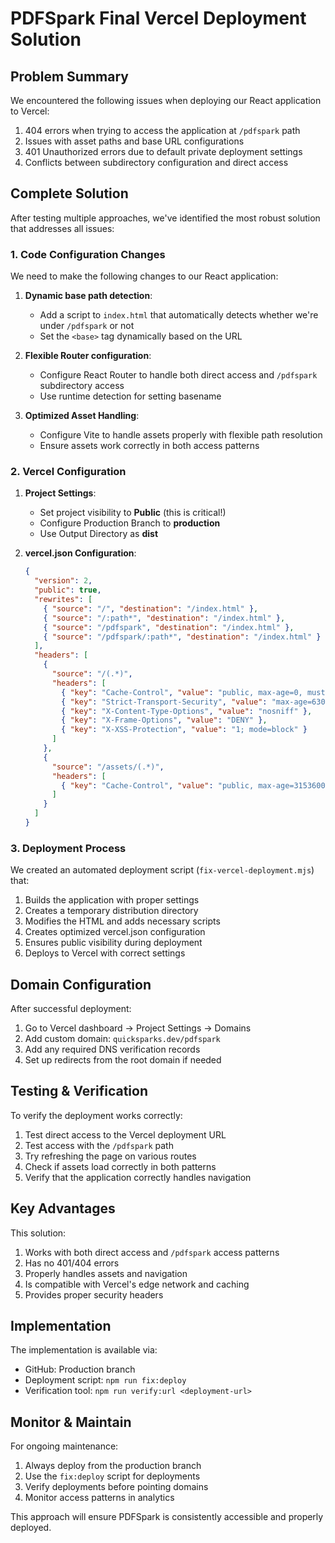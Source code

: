 # PDFSpark Final Vercel Deployment Solution

## Problem Summary

We encountered the following issues when deploying our React application to Vercel:

1. 404 errors when trying to access the application at `/pdfspark` path
2. Issues with asset paths and base URL configurations
3. 401 Unauthorized errors due to default private deployment settings
4. Conflicts between subdirectory configuration and direct access

## Complete Solution

After testing multiple approaches, we've identified the most robust solution that addresses all issues:

### 1. Code Configuration Changes

We need to make the following changes to our React application:

1. **Dynamic base path detection**:
   - Add a script to `index.html` that automatically detects whether we're under `/pdfspark` or not
   - Set the `<base>` tag dynamically based on the URL

2. **Flexible Router configuration**:
   - Configure React Router to handle both direct access and `/pdfspark` subdirectory access
   - Use runtime detection for setting basename

3. **Optimized Asset Handling**:
   - Configure Vite to handle assets properly with flexible path resolution
   - Ensure assets work correctly in both access patterns

### 2. Vercel Configuration

1. **Project Settings**:
   - Set project visibility to **Public** (this is critical!)
   - Configure Production Branch to **production**
   - Use Output Directory as **dist**

2. **vercel.json Configuration**:
   ```json
   {
     "version": 2,
     "public": true,
     "rewrites": [
       { "source": "/", "destination": "/index.html" },
       { "source": "/:path*", "destination": "/index.html" },
       { "source": "/pdfspark", "destination": "/index.html" },
       { "source": "/pdfspark/:path*", "destination": "/index.html" }
     ],
     "headers": [
       {
         "source": "/(.*)",
         "headers": [
           { "key": "Cache-Control", "value": "public, max-age=0, must-revalidate" },
           { "key": "Strict-Transport-Security", "value": "max-age=63072000; includeSubDomains; preload" },
           { "key": "X-Content-Type-Options", "value": "nosniff" },
           { "key": "X-Frame-Options", "value": "DENY" },
           { "key": "X-XSS-Protection", "value": "1; mode=block" }
         ]
       },
       {
         "source": "/assets/(.*)",
         "headers": [
           { "key": "Cache-Control", "value": "public, max-age=31536000, immutable" }
         ]
       }
     ]
   }
   ```

### 3. Deployment Process

We created an automated deployment script (`fix-vercel-deployment.mjs`) that:

1. Builds the application with proper settings
2. Creates a temporary distribution directory
3. Modifies the HTML and adds necessary scripts
4. Creates optimized vercel.json configuration
5. Ensures public visibility during deployment
6. Deploys to Vercel with correct settings

## Domain Configuration

After successful deployment:

1. Go to Vercel dashboard → Project Settings → Domains
2. Add custom domain: `quicksparks.dev/pdfspark`
3. Add any required DNS verification records
4. Set up redirects from the root domain if needed

## Testing & Verification

To verify the deployment works correctly:

1. Test direct access to the Vercel deployment URL
2. Test access with the `/pdfspark` path
3. Try refreshing the page on various routes
4. Check if assets load correctly in both patterns
5. Verify that the application correctly handles navigation

## Key Advantages

This solution:

1. Works with both direct access and `/pdfspark` access patterns
2. Has no 401/404 errors
3. Properly handles assets and navigation
4. Is compatible with Vercel's edge network and caching
5. Provides proper security headers

## Implementation

The implementation is available via:

- GitHub: Production branch
- Deployment script: `npm run fix:deploy`
- Verification tool: `npm run verify:url <deployment-url>`

## Monitor & Maintain

For ongoing maintenance:

1. Always deploy from the production branch
2. Use the `fix:deploy` script for deployments
3. Verify deployments before pointing domains
4. Monitor access patterns in analytics

This approach will ensure PDFSpark is consistently accessible and properly deployed.